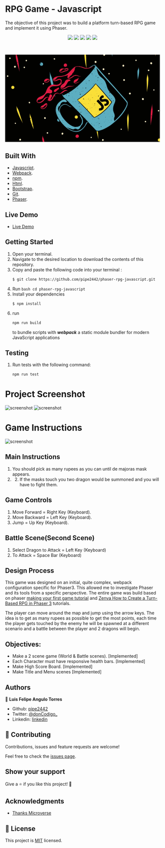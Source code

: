 # RPG Game - Javascript

The objective of this project was to build a platform turn-based RPG game and implement it using Phaser. 

<p align="center">
    <a href="https://img.shields.io/badge/Microverse-blueviolet" alt="Contributors">
        <img src="https://img.shields.io/badge/Microverse-blueviolet" /></a>
    <a href="https://www.javascript.com/" alt="JS">
        <img src="https://img.shields.io/badge/javaScript-ES6-yellow" /></a>
    <a href="https://webpack.js.org//" alt="Webpack">
        <img src="https://img.shields.io/badge/Webpack.js-5.21.2-blue" /></a>
    <a href="https://eslint.org/" alt="Eslint">
        <img src="https://img.shields.io/badge/eslint-6.8.0-red" /></a>
    <a href="https://stylelint.io/" alt="Stylelint">
        <img src="https://img.shields.io/badge/Stylelint-13.3.x-green" /></a>
</p>

<br/>

![screenshot](https://github.com/pipe2442/tictactoe_javascript/blob/feature_tictactoe/assets/images/javascript.png)

## Built With

- [Javascript](https://www.javascript.com/).
- [Webpack](https://webpack.js.org/).
- [npm](https://www.npmjs.com/).
- [Html](https://html.com/).
- [Bootstrap](https://getbootstrap.com/).
- [Git](https://www.w3.org/Style/CSS/Overview.en.html).
- [Phaser](https://phaser.io/).

## Live Demo

- [Live Demo](https://rawcdn.githack.com/pipe2442/phaser-rpg-javascript/feature/complete-game/index.html)

## Getting Started

1. Open your terminal.
2. Navigate to the desired location to download the contents of this repository.
3. Copy and paste the following code into your terminal :
   ```bash
   $ git clone https://github.com/pipe2442/phaser-rpg-javascript.git
   ```
4. Run ```bash
       cd phaser-rpg-javascript
       ```
5. Install your dependencies 
    ```bash
    $ npm install
    ```
6. run
    ```bash
    npm run build
    ``` 
    to bundle scripts with **_webpack_** a static module bundler for modern JavaScript applications
    
## Testing

1. Run tests with the following command:
    ```bash
    npm run test
    ``` 


# Project Screenshot
![screenshot](https://github.com/pipe2442/phaser-rpg-javascript/blob/feature/complete-game/assets/projectscreen.PNG)
![screenshot](https://github.com/pipe2442/phaser-rpg-javascript/blob/feature/complete-game/assets/projectscreen2.PNG)

# Game Instructions
![screenshot](https://github.com/pipe2442/phaser-rpg-javascript/blob/feature/complete-game/assets/gameinstructions.PNG)

## Main Instructions
1. You should pick as many rupees as you can until de majoras mask appears.
2. 2. If the masks touch you two dragon would be summoned and you will have to fight them.

## Game Controls
1. Move Forward = Right Key (Keyboard).
2. Move Backward = Left Key (Keyboard).
3. Jump = Up Key (Keyboard).

## Battle Scene(Second Scene)
1. Select Dragon to Attack = Left Key (Keyboard)
2. To Attack = Space Bar (Keyboard)

## Design Process
This game was designed on an initial, quite complex, webpack configuration specific for Phaser3. This allowed me to investigate Phaser and its tools from a specific perspective. The entire game was build based on phaser [making your first game tutorial](https://phaser.io/tutorials/making-your-first-phaser-3-game/part1) and [Zenva How to Create a Turn-Based RPG in Phaser 3](https://gamedevacademy.org/how-to-create-a-turn-based-rpg-game-in-phaser-3-part-1/) tutorials.

The player can move around the map and jump using the arrow keys. The idea is to get as many rupees as possible to get the most points, each time the player gets touched by the enemy he will be spawned at a different scenario and a battle between the player and 2 dragons will begin.

## Objectives:

- Make a 2 scene game (World & Battle scenes). [Implemented]
- Each Character must have responsive health bars. [Implemented]
- Make High Score Board. [Implemented]
- Make Title and Menu scenes [Implemented]

## Authors

👤 **Luis Felipe Angulo Torres**

- Github: [pipe2442](https://github.com/pipe2442)
- Twitter: [@donCodigo_](https://twitter.com/donCodigo_)
- Linkedin: [linkedin](https://www.linkedin.com/in/luis-felipe-angulo-torres-95098b139/)

## 🤝 Contributing

Contributions, issues and feature requests are welcome!

Feel free to check the [issues page](https://github.com/pipe2442/weather-app/issues).

## Show your support

Give a ⭐️ if you like this project! 🤝 

## Acknowledgments

- [Thanks Microverse](https://github.com/microverseinc)
  
## 📝 License

This project is [MIT](LICENSE) licensed.

